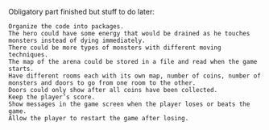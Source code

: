 Obligatory part finished but stuff to do later:

    Organize the code into packages.
    The hero could have some energy that would be drained as he touches monsters instead of dying immediately.
    There could be more types of monsters with different moving techniques.
    The map of the arena could be stored in a file and read when the game starts.
    Have different rooms each with its own map, number of coins, number of monsters and doors to go from one room to the other.
    Doors could only show after all coins have been collected.
    Keep the player’s score.
    Show messages in the game screen when the player loses or beats the game.
    Allow the player to restart the game after losing.
